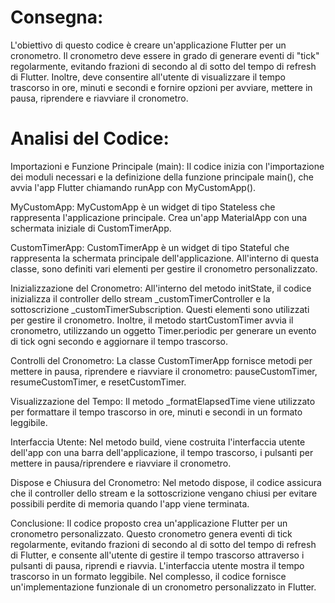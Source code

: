 
# Consegna:
L'obiettivo di questo codice è creare un'applicazione Flutter per un cronometro. Il cronometro deve essere in grado di generare eventi di "tick" regolarmente, evitando frazioni di secondo al di sotto del tempo di refresh di Flutter. Inoltre, deve consentire all'utente di visualizzare il tempo trascorso in ore, minuti e secondi e fornire opzioni per avviare, mettere in pausa, riprendere e riavviare il cronometro.

# Analisi del Codice:

Importazioni e Funzione Principale (main):
Il codice inizia con l'importazione dei moduli necessari e la definizione della funzione principale main(), che avvia l'app Flutter chiamando runApp con MyCustomApp().

MyCustomApp:
MyCustomApp è un widget di tipo Stateless che rappresenta l'applicazione principale. Crea un'app MaterialApp con una schermata iniziale di CustomTimerApp.

CustomTimerApp:
CustomTimerApp è un widget di tipo Stateful che rappresenta la schermata principale dell'applicazione. All'interno di questa classe, sono definiti vari elementi per gestire il cronometro personalizzato.

Inizializzazione del Cronometro:
All'interno del metodo initState, il codice inizializza il controller dello stream _customTimerController e la sottoscrizione _customTimerSubscription. Questi elementi sono utilizzati per gestire il cronometro. Inoltre, il metodo startCustomTimer avvia il cronometro, utilizzando un oggetto Timer.periodic per generare un evento di tick ogni secondo e aggiornare il tempo trascorso.

Controlli del Cronometro:
La classe CustomTimerApp fornisce metodi per mettere in pausa, riprendere e riavviare il cronometro: pauseCustomTimer, resumeCustomTimer, e resetCustomTimer.

Visualizzazione del Tempo:
Il metodo _formatElapsedTime viene utilizzato per formattare il tempo trascorso in ore, minuti e secondi in un formato leggibile.

Interfaccia Utente:
Nel metodo build, viene costruita l'interfaccia utente dell'app con una barra dell'applicazione, il tempo trascorso, i pulsanti per mettere in pausa/riprendere e riavviare il cronometro.

Dispose e Chiusura del Cronometro:
Nel metodo dispose, il codice assicura che il controller dello stream e la sottoscrizione vengano chiusi per evitare possibili perdite di memoria quando l'app viene terminata.

Conclusione:
Il codice proposto crea un'applicazione Flutter per un cronometro personalizzato. Questo cronometro genera eventi di tick regolarmente, evitando frazioni di secondo al di sotto del tempo di refresh di Flutter, e consente all'utente di gestire il tempo trascorso attraverso i pulsanti di pausa, riprendi e riavvia. L'interfaccia utente mostra il tempo trascorso in un formato leggibile. Nel complesso, il codice fornisce un'implementazione funzionale di un cronometro personalizzato in Flutter.
